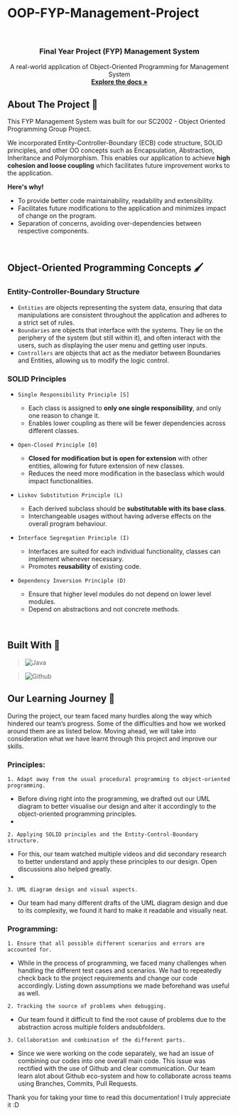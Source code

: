 # OOP-FYP-Management-Project

<!-- PROJECT LOGO -->
<br />
<div align="center">
  <h3 align="center">Final Year Project (FYP) Management System</h3>

  <p align="center">
    A real-world application of Object-Oriented Programming for Management System
    <br />
    <a href="https://github.com/Ignitedgene/OOP-FYP-Management-Project"><strong>Explore the docs »</strong></a>
    <br />
  </p>
</div>

<!-- ABOUT THE PROJECT -->
## About The Project 📖

This FYP Management System was built for our SC2002 - Object Oriented Programming Group Project.

We incorporated Entity-Controller-Boundary (ECB) code structure, SOLID principles, and other OO concepts such as Encapsulation, Abstraction, Inheritance and Polymorphism. This enables our application to achieve **high cohesion and loose coupling** which facilitates future improvement works to the application.

**Here's why!**
* To provide better code maintainability, readability and extensibility. 
* Facilitates future modifications to the application and minimizes impact of change on the program.
* Separation of concerns, avoiding over-dependencies between respective components.   

<br> 

<!-- Object Oriented Programming Concepts -->
## Object-Oriented Programming Concepts 🖌️

### Entity-Controller-Boundary Structure
* `Entities` are objects representing the system data, ensuring that data manipulations are consistent throughout the application and adheres to a strict set of rules.
* `Boundaries` are objects that interface with the systems. They lie on the periphery of the system (but still within it), and often interact with the users, such as displaying the user menu and getting user inputs.
* `Controllers` are objects that act as the mediator between Boundaries and Entities, allowing us to modify the logic control.

### SOLID Principles 
* `Single Responsibility Principle [S]` 
  - Each class is assigned to **only one single responsibility**, and only one reason to change it.
  - Enables lower coupling as there will be fewer dependencies across different classes.
  
* `Open-Closed Principle [O]`
  - **Closed for modification but is open for extension** with other entities, allowing for future extension of new classes. 
  - Reduces the need more modification in the baseclass which would impact functionalities.
  
* `Liskov Substitution Principle (L)`
  - Each derived subclass should be **substitutable with its base class**.
  - Interchangeable usages without having adverse effects on the overall program behaviour.
  
* `Interface Segregation Principle (I)`
  - Interfaces are suited for each individual functionality, classes can implement whenever necessary.
  - Promotes **reusability** of existing code.  

* `Dependency Inversion Principle (D)`
  - Ensure that higher level modules do not depend on lower level modules.
  - Depend on abstractions and not concrete methods.

<p align="right"></p>

<br> 

## Built With 🔨
> ![Java][Java]

> ![Github][Github]

## Our Learning Journey 📖
During the project, our team faced many hurdles along the way which hindered our team’s progress. Some of the difficulties and how we worked around them are as listed below. Moving ahead, we will take into consideration what we have learnt through this project and improve our skills.

### Principles:
`1. Adapt away from the usual procedural programming to object-oriented programming.` 
  - Before diving right into the programming, we drafted out our UML diagram to better visualise our design and alter it accordingly to the object-oriented programming principles.
  - 
`2. Applying SOLID principles and the Entity-Control-Boundary structure.`
  -  For this, our team watched multiple videos and did secondary research to better understand and apply these principles to our design. Open discussions also helped greatly. 
  -  
`3. UML diagram design and visual aspects.` 
  - Our team had many different drafts of the UML diagram design and due to its complexity, we found it hard to make it readable and visually neat.

### Programming:
`1. Ensure that all possible different scenarios and errors are accounted for.` 
  - While in the process of programming, we faced many challenges when handling the different test cases and scenarios. We had to repeatedly check back to the project requirements and change our code accordingly. Listing down assumptions we made beforehand was useful as well.
  
`2. Tracking the source of problems when debugging.`
  - Our team found it difficult to find the root cause of problems due to the abstraction across multiple folders andsubfolders.

`3. Collaboration and combination of the different parts.` 
  - Since we were working on the code separately, we had an issue of combining our codes into one overall main code. This issue was rectified with the use of Github and clear communication. Our team learn alot about Github eco-system and how to collaborate across teams using Branches, Commits, Pull Requests. 

Thank you for taking your time to read this documentation! I truly appreciate it :D

[Java]: https://img.shields.io/badge/Java-ED8B00?style=for-the-badge&logo=openjdk&logoColor=white
[Github]: https://img.shields.io/badge/GitHub-100000?style=for-the-badge&logo=github&logoColor=white
